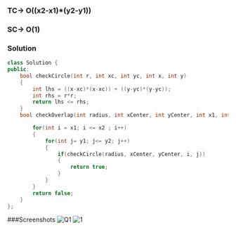 ### TC-> O((x2-x1)*(y2-y1))
### SC-> O(1)

### Solution

```cpp
class Solution {
public:
    bool checkCircle(int r, int xc, int yc, int x, int y)
    {
        int lhs = ((x-xc)*(x-xc)) + ((y-yc)*(y-yc));
        int rhs = r*r;
        return lhs <= rhs;
    }
    bool checkOverlap(int radius, int xCenter, int yCenter, int x1, int y1, int x2, int y2) {

        for(int i = x1; i <= x2 ; i++)
        {
            for(int j= y1; j<= y2; j++)
            {
                if(checkCircle(radius, xCenter, yCenter, i, j))
                {
                    return true;
                }
            }
        }
        return false;
    }
};
```

###Screenshots
![Q1](https://github.com/user-attachments/assets/019c67c9-5cdc-4275-8179-00770e345f8c)
![1](https://github.com/user-attachments/assets/79e72c1e-f6e8-4b3a-b94b-858b59261b37)



